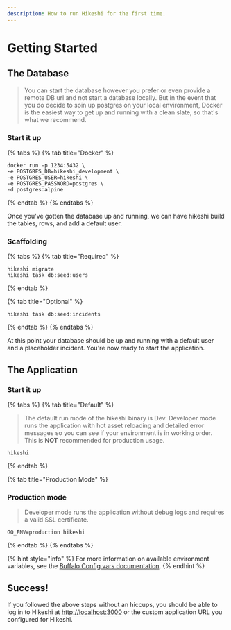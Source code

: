 ```yaml
---
description: How to run Hikeshi for the first time.
---
```


# Getting Started

## The Database

> You can start the database however you prefer or even provide a remote DB url and not start a database locally. But in the event that you do decide to spin up postgres on your local environment, Docker is the easiest way to get up and running with a clean slate, so that's what we recommend.

### Start it up

{% tabs %}
{% tab title="Docker" %}
```text
docker run -p 1234:5432 \
-e POSTGRES_DB=hikeshi_development \
-e POSTGRES_USER=hikeshi \
-e POSTGRES_PASSWORD=postgres \
-d postgres:alpine
```
{% endtab %}
{% endtabs %}

Once you've gotten the database up and running, we can have hikeshi build the tables, rows, and add a default user.

### Scaffolding

{% tabs %}
{% tab title="Required" %}
```text
hikeshi migrate
hikeshi task db:seed:users
```
{% endtab %}

{% tab title="Optional" %}
```text
hikeshi task db:seed:incidents
```
{% endtab %}
{% endtabs %}

At this point your database should be up and running with a default user and a placeholder incident. You're now ready to start the application.

## The Application

### Start it up

{% tabs %}
{% tab title="Default" %}
> The default run mode of the hikeshi binary is Dev. Developer mode runs the application with hot asset reloading and detailed error messages so you can see if your environment is in working order. This is **NOT** recommended for production usage.

```text
hikeshi
```
{% endtab %}

{% tab title="Production Mode" %}
### Production mode

> Developer mode runs the application without debug logs and requires a valid SSL certificate.

```text
GO_ENV=production hikeshi
```
{% endtab %}
{% endtabs %}

{% hint style="info" %}
For more information on available environment variables, see the [Buffalo Config vars documentation](https://gobuffalo.io/en/docs/getting-started/config-vars).
{% endhint %}

## Success!

If you followed the above steps without an hiccups, you should be able to log in to Hikeshi at [http://localhost:3000](http://localhost:3000) or the custom application URL you configured for Hikeshi.

